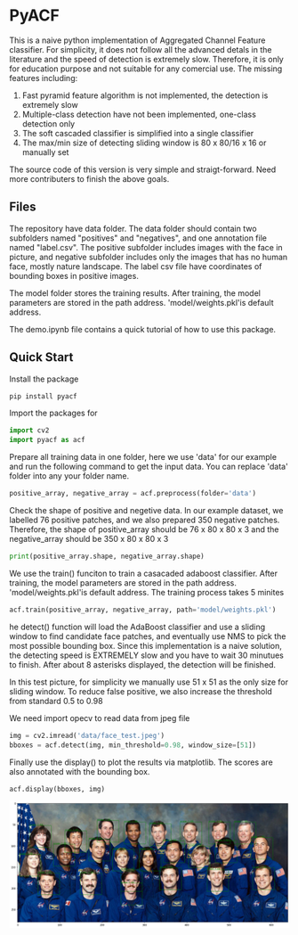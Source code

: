 # PyACF

This is a naive python implementation of Aggregated Channel Feature classifier. For simplicity, it does not follow all the advanced detals in the literature and the speed of detection is extremely slow. Therefore, it is only for education purpose and not suitable for any comercial use. The missing features including: 

1. Fast pyramid feature algorithm is not implemented, the detection is extremely slow
2. Multiple-class detection have not been implemented, one-class detection only
3. The soft cascaded classifier is simplified into a single classifier
4. The max/min size of detecting sliding window is 80 x 80/16 x 16 or manually set

The source code of this version is very simple and straigt-forward. Need more contributers to finish the above goals.

## Files

The repository have data folder. The data folder should contain two subfolders named "positives" and "negatives", and one annotation file named "label.csv". The positive subfolder includes images with the face in picture, and negative subfolder includes only the images that has no human face, mostly nature landscape. The label csv file have coordinates of bounding boxes in positive images. 

The model folder stores the training results. After training, the model parameters are stored in the path address. 'model/weights.pkl'is default address.

The demo.ipynb file contains a quick tutorial of how to use this package.

## Quick Start

Install the package

```bash
pip install pyacf
```

Import the packages for 

```python
import cv2
import pyacf as acf
```

Prepare all training data in one folder, here we use 'data' for our example and run the following command to get the input data. You can replace 'data' folder into any your folder name.

```python
positive_array, negative_array = acf.preprocess(folder='data')
```

Check the shape of positive and negetive data. In our example dataset, we labelled 76 positive patches, and we also prepared 350 negative patches. Therefore, the shape of positive_array should be 76 x 80 x 80 x 3 and the negative_array should be 350 x 80 x 80 x 3

```python
print(positive_array.shape, negative_array.shape)
```

We use the train() funciton to train a casacaded adaboost classifier. After training, the model parameters are stored in the path address. 'model/weights.pkl'is default address. The training process takes 5 minites

```python
acf.train(positive_array, negative_array, path='model/weights.pkl')
```

he detect() function will load the AdaBoost classifier and use a sliding window to find candidate face patches, and eventually use NMS to pick the most possible bounding box. Since this implementation is a naive solution, the detecting speed is EXTREMELY slow and you have to wait 30 minutues to finish. After about 8 asterisks displayed, the detection will be finished.

In this test picture, for simplicity we manually use 51 x 51 as the only size for sliding window. To reduce false positive, we also increase the threshold from standard 0.5 to 0.98

We need import opecv to read data from jpeg file

```python
img = cv2.imread('data/face_test.jpeg')
bboxes = acf.detect(img, min_threshold=0.98, window_size=[51])
```

Finally use the display() to plot the results via matplotlib. The scores are also annotated with the bounding box.

```python
acf.display(bboxes, img)
```

![](result.png)